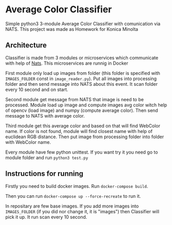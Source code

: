# Average Color Classifier

Simple python3 3-module Average Color Classifier with comunication via NATS. This project was made as Homework for Konica Minolta

## Architecture

Classifier is made from 3 modules or microservices which communicate with help of [Nats](https://nats.io/). This microservices are runnig in Docker

First module only load up images from folder (this folder is specified with `IMAGES_FOLDER` const in `image_reader.py`). Put all images into processing folder and then send message into NATS about this event. It scan folder every 10 second and on start.

Second module get message from NATS that image is need to be processed. Module load up image and compute images avg color witch help of opencv (load image) and numpy (compute average color). Then send message to NATS with average color.

Third module get this average color and based on that will find WebColor name. If color is not found, module will find closest name with help of euclidean RGB distance. Then put image from processing folder into folder with WebColor name.

Every module have few python unittest. If you want try it you need go to module folder and run `python3 test.py`

## Instructions for running

Firstly you need to build docker images. Run `docker-compose build`.

Then you can run `docker-compose up --force-recreate` to run it.

In repositary are few base images. If you add more images into `IMAGES_FOLDER` (if you did nor change it, it is "images") then Classifier will pick it up. It run scan every 10 second.